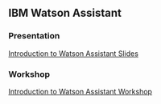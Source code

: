 ## IBM Watson Assistant
### Presentation
[Introduction to Watson Assistant Slides](../assets/watson-assistant.pdf)
### Workshop
[Introduction to Watson Assistant Workshop](https://github.com/lidderupk/watson-assistant-restaurant)